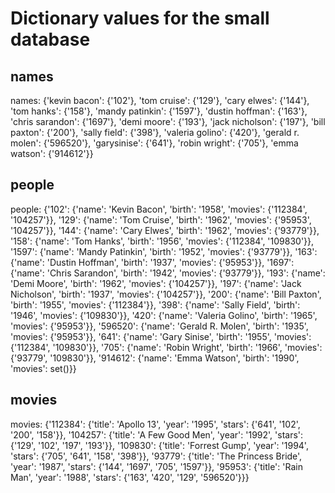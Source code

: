 # Dictionary values for the small database

## names

names: {'kevin bacon': {'102'}, 'tom cruise': {'129'}, 'cary elwes': {'144'}, 'tom hanks': {'158'}, 'mandy patinkin': {'1597'}, 'dustin hoffman': {'163'}, 'chris sarandon': {'1697'}, 'demi moore': {'193'}, 'jack nicholson': {'197'}, 'bill paxton': {'200'}, 'sally field': {'398'}, 'valeria golino': {'420'}, 'gerald r. molen': {'596520'}, 'garysinise': {'641'}, 'robin wright': {'705'}, 'emma watson': {'914612'}}

## people

people: {'102': {'name': 'Kevin Bacon', 'birth': '1958', 'movies': {'112384', '104257'}}, '129': {'name': 'Tom Cruise', 'birth': '1962', 'movies': {'95953', '104257'}}, '144': {'name': 'Cary Elwes', 'birth': '1962', 'movies': {'93779'}}, '158': {'name': 'Tom Hanks', 'birth': '1956', 'movies': {'112384', '109830'}}, '1597': {'name': 'Mandy Patinkin', 'birth': '1952', 'movies': {'93779'}}, '163': {'name': 'Dustin Hoffman', 'birth': '1937', 'movies': {'95953'}}, '1697': {'name': 'Chris Sarandon', 'birth': '1942', 'movies': {'93779'}}, '193': {'name': 'Demi Moore', 'birth': '1962', 'movies': {'104257'}}, '197': {'name': 'Jack Nicholson', 'birth': '1937', 'movies': {'104257'}}, '200': {'name': 'Bill Paxton', 'birth': '1955', 'movies': {'112384'}}, '398': {'name': 'Sally Field', 'birth': '1946', 'movies': {'109830'}}, '420': {'name': 'Valeria Golino', 'birth': '1965', 'movies': {'95953'}}, '596520': {'name': 'Gerald R. Molen', 'birth': '1935', 'movies': {'95953'}}, '641': {'name': 'Gary Sinise', 'birth': '1955', 'movies': {'112384', '109830'}}, '705': {'name': 'Robin Wright', 'birth': '1966', 'movies': {'93779', '109830'}}, '914612': {'name': 'Emma Watson', 'birth': '1990', 'movies': set()}}

## movies

movies: {'112384': {'title': 'Apollo 13', 'year': '1995', 'stars': {'641', '102', '200', '158'}}, '104257': {'title': 'A Few Good Men', 'year': '1992', 'stars': {'129', '102', '197', '193'}}, '109830': {'title': 'Forrest Gump', 'year': '1994', 'stars': {'705', '641', '158', '398'}}, '93779': {'title': 'The Princess Bride', 'year': '1987', 'stars': {'144', '1697', '705', '1597'}}, '95953': {'title': 'Rain Man', 'year': '1988', 'stars': {'163', '420', '129', '596520'}}}
